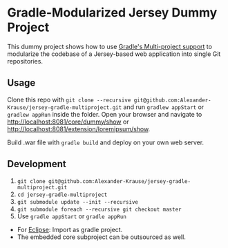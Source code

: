 # Gradle-Modularized Jersey Dummy Project

This dummy project shows how to use 
[Gradle's Multi-project support](https://docs.gradle.org/current/userguide/multi_project_builds.html) 
to modularize the codebase of a Jersey-based web application into single Git repositories.

## Usage

Clone this repo with `git clone --recursive git@github.com:Alexander-Krause/jersey-gradle-multiproject.git` and run `gradlew appStart` or `gradlew appRun` inside the folder.
Open your browser and navigate to [http://localhost:8081/core/dummy/show](http://localhost:8081/core/dummy/show) 
or [http://localhost:8081/extension/loremipsum/show](http://localhost:8081/extension/loremipsum/show).

Build .war file with `gradle build` and deploy on your own web server.

## Development
1. `git clone git@github.com:Alexander-Krause/jersey-gradle-multiproject.git`
2. `cd jersey-gradle-multiproject`
3. `git submodule update --init --recursive`
4. `git submodule foreach --recursive git checkout master`
5. Use `gradle appStart` or `gradle appRun`

* For [Eclipse](https://www.eclipse.org): Import as gradle project.
* The embedded core subproject can be outsourced as well.
